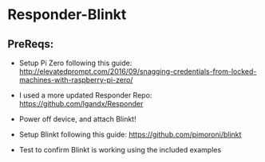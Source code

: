 # Responder-Blinkt

## PreReqs:

* Setup Pi Zero following this guide: http://elevatedprompt.com/2016/09/snagging-credentials-from-locked-machines-with-raspberry-pi-zero/
* I used a more updated Responder Repo: https://github.com/lgandx/Responder

* Power off device, and attach Blinkt!
* Setup Blinkt following this guide: https://github.com/pimoroni/blinkt
* Test to confirm Blinkt is working using the included examples

